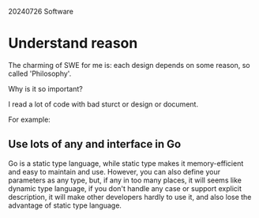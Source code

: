 20240726
Software
# Understand reason
The charming of SWE for me is: each design depends on some reason, so called 'Philosophy'.

Why is it so important?

I read a lot of code with bad sturct or design or document.

For example:
## Use lots of any and interface in Go
Go is a static type language, while static type makes it memory-efficient and easy to maintain and use. 
However, you can also define your parameters as any type, but, if any in too many places, it will seems like dynamic type language, if you don't handle any case or support explicit description, it will make other developers hardly to use it, and also lose the advantage of static type language.

